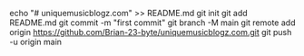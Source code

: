echo "# uniquemusicblogz.com" >> README.md
git init
git add README.md
git commit -m "first commit"
git branch -M main
git remote add origin https://github.com/Brian-23-byte/uniquemusicblogz.com.git
git push -u origin main
